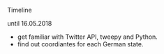 Timeline

until 16.05.2018
- get familiar with Twitter API, tweepy and Python.
- find out coordiantes for each German state.
